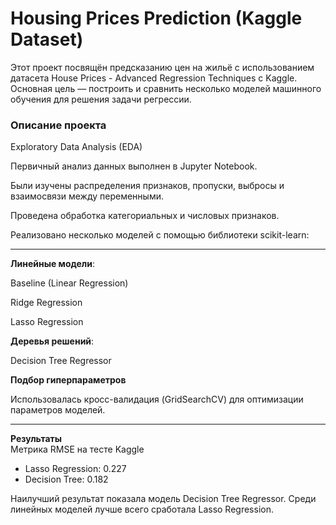 # Housing Prices Prediction (Kaggle Dataset)

Этот проект посвящён предсказанию цен на жильё с использованием датасета House Prices - Advanced Regression Techniques
 с Kaggle.
Основная цель — построить и сравнить несколько моделей машинного обучения для решения задачи регрессии.

### Описание проекта

Exploratory Data Analysis (EDA)

Первичный анализ данных выполнен в Jupyter Notebook.

Были изучены распределения признаков, пропуски, выбросы и взаимосвязи между переменными.

Проведена обработка категориальных и числовых признаков.

Реализовано несколько моделей с помощью библиотеки scikit-learn:

---

**Линейные модели**:

Baseline (Linear Regression)

Ridge Regression

Lasso Regression

**Деревья решений**:

Decision Tree Regressor

**Подбор гиперпараметров**

Использовалась кросс-валидация (GridSearchCV) для оптимизации параметров моделей.

---

**Результаты**  
Метрика RMSE на тесте Kaggle
- Lasso Regression: 0.227
- Decision Tree: 0.182

Наилучший результат показала модель Decision Tree Regressor.
Среди линейных моделей лучше всего сработала Lasso Regression.